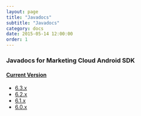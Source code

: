 ```yaml
---
layout: page
title: "Javadocs"
subtitle: "Javadocs"
category: docs
date: 2015-05-14 12:00:00
order: 1
---
```

### Javadocs for Marketing Cloud Android SDK

#### [Current Version]({{site.baseurl}}/javadocs/{{site.currentMajorMinor}}/index.html)

* [6.3.x]({{site.baseurl}}/javadocs/6.3/index.html)
* [6.2.x]({{site.baseurl}}/javadocs/6.2/index.html)
* [6.1.x]({{site.baseurl}}/javadocs/6.1/index.html)
* [6.0.x]({{site.baseurl}}/javadocs/6.0/index.html)
